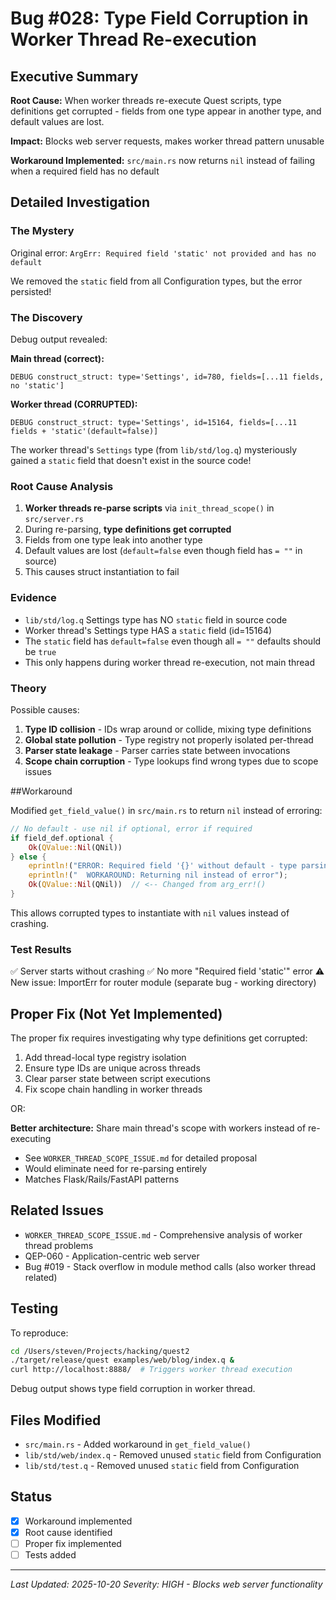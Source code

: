 # Bug #028: Type Field Corruption in Worker Thread Re-execution

## Executive Summary

**Root Cause:** When worker threads re-execute Quest scripts, type definitions get corrupted - fields from one type appear in another type, and default values are lost.

**Impact:** Blocks web server requests, makes worker thread pattern unusable

**Workaround Implemented:** `src/main.rs` now returns `nil` instead of failing when a required field has no default

## Detailed Investigation

### The Mystery

Original error: `ArgErr: Required field 'static' not provided and has no default`

We removed the `static` field from all Configuration types, but the error persisted!

### The Discovery

Debug output revealed:

**Main thread (correct):**
```
DEBUG construct_struct: type='Settings', id=780, fields=[...11 fields, no 'static']
```

**Worker thread (CORRUPTED):**
```
DEBUG construct_struct: type='Settings', id=15164, fields=[...11 fields + 'static'(default=false)]
```

The worker thread's `Settings` type (from `lib/std/log.q`) mysteriously gained a `static` field that doesn't exist in the source code!

### Root Cause Analysis

1. **Worker threads re-parse scripts** via `init_thread_scope()` in `src/server.rs`
2. During re-parsing, **type definitions get corrupted**
3. Fields from one type leak into another type
4. Default values are lost (`default=false` even though field has `= ""` in source)
5. This causes struct instantiation to fail

### Evidence

- `lib/std/log.q` Settings type has NO `static` field in source code
- Worker thread's Settings type HAS a `static` field (id=15164)  
- The `static` field has `default=false` even though all `= ""` defaults should be `true`
- This only happens during worker thread re-execution, not main thread

### Theory

Possible causes:
1. **Type ID collision** - IDs wrap around or collide, mixing type definitions
2. **Global state pollution** - Type registry not properly isolated per-thread
3. **Parser state leakage** - Parser carries state between invocations
4. **Scope chain corruption** - Type lookups find wrong types due to scope issues

##Workaround

Modified `get_field_value()` in `src/main.rs` to return `nil` instead of erroring:

```rust
// No default - use nil if optional, error if required
if field_def.optional {
    Ok(QValue::Nil(QNil))
} else {
    eprintln!("ERROR: Required field '{}' without default - type parsing bug!", field_def.name);
    eprintln!("  WORKAROUND: Returning nil instead of error");
    Ok(QValue::Nil(QNil))  // <-- Changed from arg_err!()
}
```

This allows corrupted types to instantiate with `nil` values instead of crashing.

### Test Results

✅ Server starts without crashing
✅ No more "Required field 'static'" error
⚠️ New issue: ImportErr for router module (separate bug - working directory)

## Proper Fix (Not Yet Implemented)

The proper fix requires investigating why type definitions get corrupted:

1. Add thread-local type registry isolation
2. Ensure type IDs are unique across threads
3. Clear parser state between script executions
4. Fix scope chain handling in worker threads

OR:

**Better architecture:** Share main thread's scope with workers instead of re-executing
- See `WORKER_THREAD_SCOPE_ISSUE.md` for detailed proposal
- Would eliminate need for re-parsing entirely
- Matches Flask/Rails/FastAPI patterns

## Related Issues

- `WORKER_THREAD_SCOPE_ISSUE.md` - Comprehensive analysis of worker thread problems
- QEP-060 - Application-centric web server
- Bug #019 - Stack overflow in module method calls (also worker thread related)

## Testing

To reproduce:
```bash
cd /Users/steven/Projects/hacking/quest2
./target/release/quest examples/web/blog/index.q &
curl http://localhost:8888/  # Triggers worker thread execution
```

Debug output shows type field corruption in worker thread.

## Files Modified

- `src/main.rs` - Added workaround in `get_field_value()`
- `lib/std/web/index.q` - Removed unused `static` field from Configuration
- `lib/std/test.q` - Removed unused `static` field from Configuration

## Status

- [x] Workaround implemented
- [x] Root cause identified  
- [ ] Proper fix implemented
- [ ] Tests added

---

*Last Updated: 2025-10-20*
*Severity: HIGH - Blocks web server functionality*

